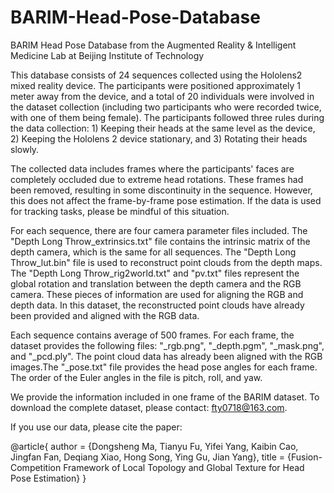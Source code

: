 # BARIM-Head-Pose-Database
BARIM Head Pose Database from the Augmented Reality & Intelligent Medicine Lab at Beijing Institute of Technology

This database consists of 24 sequences collected using the Hololens2 mixed reality device. The participants were positioned approximately 1 meter away from the device, and a total of 20 individuals were involved in the dataset collection (including two participants who were recorded twice, with one of them being female). The participants followed three rules during the data collection: 1) Keeping their heads at the same level as the device, 2) Keeping the Hololens 2 device stationary, and 3) Rotating their heads slowly.

The collected data includes frames where the participants' faces are completely occluded due to extreme head rotations. These frames had been removed, resulting in some discontinuity in the sequence. However, this does not affect the frame-by-frame pose estimation. If the data is used for tracking tasks, please be mindful of this situation.

For each sequence, there are four camera parameter files included. The "Depth Long Throw_extrinsics.txt" file contains the intrinsic matrix of the depth camera, which is the same for all sequences. The "Depth Long Throw_lut.bin" file is used to reconstruct point clouds from the depth maps. The "Depth Long Throw_rig2world.txt" and "pv.txt" files represent the global rotation and translation between the depth camera and the RGB camera. These pieces of information are used for aligning the RGB and depth data. In this dataset, the reconstructed point clouds have already been provided and aligned with the RGB data.

Each sequence contains average of 500 frames. For each frame, the dataset provides the following files: "_rgb.png", "_depth.pgm", "_mask.png", and "_pcd.ply". The point cloud data has already been aligned with the RGB images.The "_pose.txt" file provides the head pose angles for each frame. The order of the Euler angles in the file is pitch, roll, and yaw.

We provide the information included in one frame of the BARIM dataset. To download the complete dataset, please contact: fty0718@163.com.

If you use our data, please cite the paper:

@article{
author = {Dongsheng Ma, Tianyu Fu, Yifei Yang, Kaibin Cao, Jingfan Fan, Deqiang Xiao, Hong Song, Ying Gu, Jian Yang},
title = {Fusion-Competition Framework of Local Topology and Global Texture for Head Pose Estimation}
}
